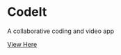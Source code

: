 # CodeIt
A collaborative coding and video app

[View Here](https://secret-island-77574.herokuapp.com)
